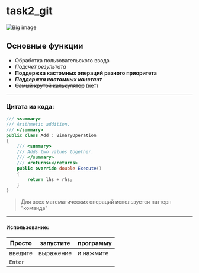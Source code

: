 # task2_git
![Big image](https://github.com/e-X-plorer/task2_git/tree/master/image.bmp)

## Основные функции
* Обработка пользовательского ввода
* *Подсчет результата*
* **Поддержка кастомных операций разного приоритета**
* **_Поддержка кастомных констант_**
* ~~Самый крутой калькулятор~~ (нет)

_____
### Цитата из кода:
```csharp
/// <summary>
/// Arithmetic addition.
/// </summary>
public class Add : BinaryOperation
{
    /// <summary>
    /// Adds two values together.
    /// </summary>
    /// <returns></returns>
    public override double Execute()
    {
        return lhs + rhs;
    }
}
```
> Для всех математических операций используется паттерн "команда"
_____
#### Использование:
|Просто |запустите|программу|
|-------|---------|---------|
|введите|выражение|и нажмите|
|`Enter`|         |         |